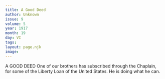 ```yaml
---
title: A Good Deed
author: Unknown
issue: 9
volume: 5
year: 1917
month: 19
day: VI
tags:
layout: page.njk
image:
---
```

A GOOD DEED       One of our brothers has subscribed through the Chaplain, for some of the Liberty Loan of the United States. He is doing what he can. 


